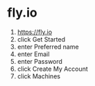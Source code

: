 # fly.io

1. https://fly.io
2. click Get Started
3. enter Preferred name
4. enter Email
5. enter Password
6. click Create My Account
7. click Machines

